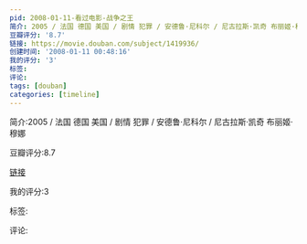 ```yaml
---
pid: 2008-01-11-看过电影-战争之王
简介: 2005 / 法国 德国 美国 / 剧情 犯罪 / 安德鲁·尼科尔 / 尼古拉斯·凯奇 布丽姬·穆娜
豆瓣评分: '8.7'
链接: https://movie.douban.com/subject/1419936/
创建时间: '2008-01-11 00:48:16'
我的评分: '3'
标签:
评论:
tags: [douban]
categories: [timeline]
---
```

简介:2005 / 法国 德国 美国 / 剧情 犯罪 / 安德鲁·尼科尔 / 尼古拉斯·凯奇 布丽姬·穆娜

豆瓣评分:8.7

[链接](https://movie.douban.com/subject/1419936/)

我的评分:3

标签:

评论:

